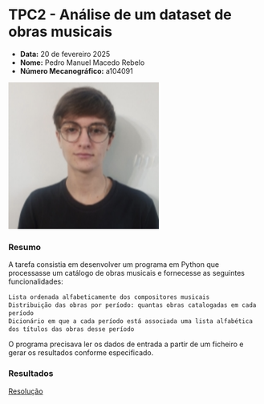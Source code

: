 # TPC2 - Análise de um dataset de obras musicais

- **Data:** 20 de fevereiro 2025
- **Nome:** Pedro Manuel Macedo Rebelo
- **Número Mecanográfico:** a104091
<img src="../foto.png" alt="foto" width="300">

### Resumo 
A tarefa consistia em desenvolver um programa em Python que processasse um catálogo de obras musicais e fornecesse as seguintes funcionalidades:

    Lista ordenada alfabeticamente dos compositores musicais
    Distribuição das obras por período: quantas obras catalogadas em cada período
    Dicionário em que a cada período está associada uma lista alfabética dos títulos das obras desse período

O programa precisava ler os dados de entrada a partir de um ficheiro e gerar os resultados conforme especificado.

### Resultados
[Resolução](TPC2.py)
